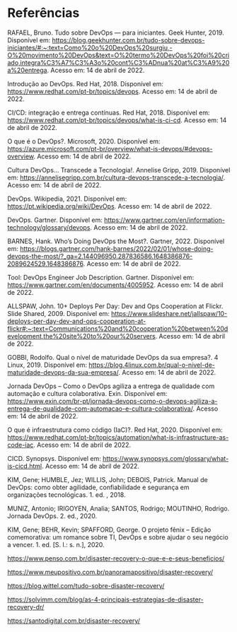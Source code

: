 # Referências

RAFAEL, Bruno. Tudo sobre DevOps — para iniciantes. Geek Hunter, 2019. Disponível em: https://blog.geekhunter.com.br/tudo-sobre-devops-iniciantes/#:~:text=Como%20o%20DevOps%20surgiu,-O%20movimento%20DevOps&text=O%20termo%20DevOps%20foi%20criado,integra%C3%A7%C3%A3o%20cont%C3%ADnua%20at%C3%A9%20a%20entrega. Acesso em: 14 de abril de 2022.

Introdução ao DevOps. Red Hat, 2018. Disponível em: https://www.redhat.com/pt-br/topics/devops. Acesso em: 14 de abril de 2022.

CI/CD: integração e entrega contínuas. Red Hat, 2018. Disponível em: https://www.redhat.com/pt-br/topics/devops/what-is-ci-cd. Acesso em: 14 de abril de 2022.

O que é o DevOps?. Microsoft, 2020. Disponível em: https://azure.microsoft.com/pt-br/overview/what-is-devops/#devops-overview. Acesso em: 14 de abril de 2022.

Cultura DevOps… Transcede a Tecnologia!. Annelise Gripp, 2019. Disponível em: https://annelisegripp.com.br/cultura-devops-transcede-a-tecnologia/. Acesso em: 14 de abril de 2022.

DevOps. Wikipedia, 2021. Disponível em: https://pt.wikipedia.org/wiki/DevOps. Acesso em: 14 de abril de 2022.

DevOps. Gartner. Disponível em: https://www.gartner.com/en/information-technology/glossary/devops. Acesso em: 14 de abril de 2022.

BARNES, Hank. Who’s Doing DevOps the Most?. Gartner, 2022. Disponível em: https://blogs.gartner.com/hank-barnes/2022/02/01/whose-doing-devops-the-most/?_ga=2.144096950.287836586.1648386876-2089624529.1648386876. Acesso em: 14 de abril de 2022.

Tool: DevOps Engineer Job Description. Gartner. Disponível em: https://www.gartner.com/en/documents/4005952. Acesso em: 14 de abril de 2022.

ALLSPAW, John. 10+ Deploys Per Day: Dev and Ops Cooperation at Flickr. Slide Shared, 2009. Disponível em: https://www.slideshare.net/jallspaw/10-deploys-per-day-dev-and-ops-cooperation-at-flickr#:~:text=Communications%20and%20cooperation%20between%20development,the%20site%20to%20our%20servers. Acesso em: 14 de abril de 2022.

GOBBI, Rodolfo. Qual o nível de maturidade DevOps da sua empresa?. 4 Linux, 2019. Disponível em: https://blog.4linux.com.br/qual-o-nivel-de-maturidade-devops-da-sua-empresa/. Acesso em: 14 de abril de 2022.

Jornada DevOps – Como o DevOps agiliza a entrega de qualidade com automação e cultura colaborativa. Exin. Disponível em: https://www.exin.com/br-pt/jornada-devops-como-o-devops-agiliza-a-entrega-de-qualidade-com-automacao-e-cultura-colaborativa/. Acesso em: 14 de abril de 2022.

O que é infraestrutura como código (IaC)?. Red Hat, 2020. Disponível em: https://www.redhat.com/pt-br/topics/automation/what-is-infrastructure-as-code-iac. Acesso em: 14 de abril de 2022.

CICD. Synopsys. Disponível em: https://www.synopsys.com/glossary/what-is-cicd.html. Acesso em: 14 de abril de 2022.

KIM, Gene; HUMBLE, Jez; WILLIS, John; DEBOIS, Patrick. Manual de DevOps: como obter agilidade, confiabilidade e segurança em organizações tecnológicas. 1. ed. , 2018.

MUNIZ, Antonio; IRIGOYEN, Analia; SANTOS, Rodrigo; MOUTINHO, Rodrigo. Jornada DevOps. 2. ed., 2020.

KIM, Gene; BEHR, Kevin; SPAFFORD, George. O projeto fênix – Edição comemorativa: um romance sobre TI, DevOps e sobre ajudar o seu negócio a vencer. 1. ed. [S. l.: s. n.], 2020.


https://www.penso.com.br/disaster-recovery-o-que-e-e-seus-beneficios/

https://www.meupositivo.com.br/panoramapositivo/disaster-recovery/

https://blog.wittel.com/tudo-sobre-disaster-recovery/

https://solvimm.com/blog/as-4-principais-estrategias-de-disaster-recovery-dr/

https://santodigital.com.br/disaster-recovery/